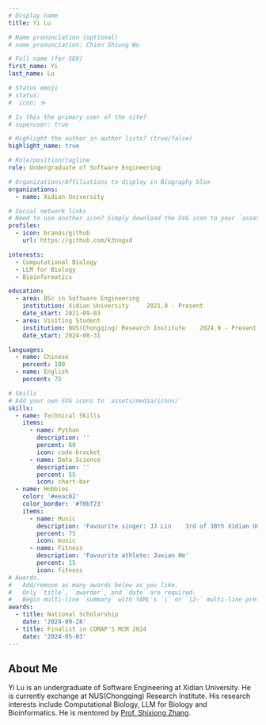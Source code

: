 ```yaml
---
# Display name
title: Yi Lu

# Name pronunciation (optional)
# name_pronunciation: Chien Shiung Wu

# Full name (for SEO)
first_name: Yi  
last_name: Lu

# Status emoji
# status:
#  icon: ☕️

# Is this the primary user of the site?
# superuser: true

# Highlight the author in author lists? (true/false)
highlight_name: true

# Role/position/tagline
role: Undergraduate of Software Engineering

# Organizations/Affiliations to display in Biography blox
organizations:
  - name: Xidian University

# Social network links
# Need to use another icon? Simply download the SVG icon to your `assets/media/icons/` folder.
profiles:
  - icon: brands/github
    url: https://github.com/k3nngxd

interests:
  - Computational Biology  
  - LLM for Biology
  - Bioinformatics

education:
  - area: BSc in Software Engineering
    institution: Xidian University     2021.9 - Present
    date_start: 2021-09-03
  - area: Visiting Student
    institution: NUS(Chongqing) Research Institute    2024.9 - Present
    date_start: 2024-08-31

languages:
  - name: Chinese
    percent: 100
  - name: English
    percent: 75

# Skills
# Add your own SVG icons to `assets/media/icons/`
skills:
  - name: Technical Skills
    items:
      - name: Python
        description: ''
        percent: 80
        icon: code-bracket
      - name: Data Science
        description: ''
        percent: 55
        icon: chart-bar
  - name: Hobbies
    color: '#eeac02'
    color_border: '#f0bf23'
    items:
      - name: Music
        description: 'Favourite singer: JJ Lin    3rd of 38th Xidian University Singing match'
        percent: 75
        icon: music
      - name: Fitness
        description: 'Favourite athlete: Juxian He'
        percent: 15
        icon: fitness
# Awards.
#   Add/remove as many awards below as you like.
#   Only `title`, `awarder`, and `date` are required.
#   Begin multi-line `summary` with YAML's `|` or `|2-` multi-line prefix and indent 2 spaces below.
awards:
  - title: National Scholarship
    date: '2024-09-28'
  - title: Finalist in COMAP'S MCM 2024
    date: '2024-05-03'
---
```


## About Me

Yi Lu is an undergraduate of Software Engineering at Xidian University. He is currently exchange at NUS(Chongqing) Research Institute. His research interests include Computational Biology, LLM for Biology and Bioinformatics. He is mentored by [Prof. Shixiong Zhang](https://alexzsx.github.io/homepage/).
